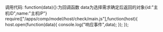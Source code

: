 <!-- 选择主机-->
<div class="hide" id="select_host_check_model">
	<!--#include file="/apps/comp/model/host/check/model.html" -->
</div>
调用代码:
function(data){}:为回调函数 data为选择需求确定后返回的对象{id:"主机ID",name:"主机IP"}
require(["/apps/comp/model/host/check/main.js"],function(host){
	host.open(function(data){
		console.log("响应事件",data);
	});
});